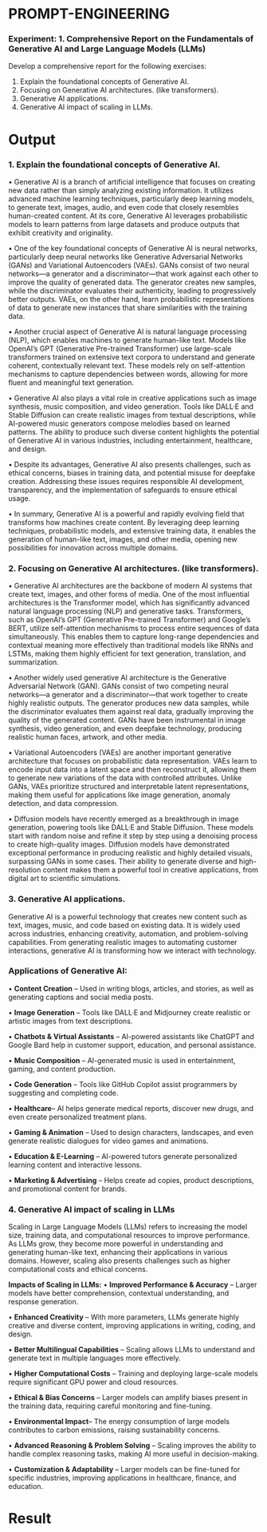 # PROMPT-ENGINEERING 
### Experiment: 1.	Comprehensive Report on the Fundamentals of Generative AI and Large Language Models (LLMs)
Develop a comprehensive report for the following exercises:
1.	Explain the foundational concepts of Generative AI. 
2.	Focusing on Generative AI architectures. (like transformers).
3.	Generative AI applications.
4.	Generative AI impact of scaling in LLMs.

# Output

### 1.	Explain the foundational concepts of Generative AI.

   • Generative AI is a branch of artificial intelligence that focuses on creating new data rather than simply analyzing existing information. It utilizes advanced machine learning techniques, particularly deep learning models, to generate text, images, audio, and even code that closely resembles human-created content. At its core, Generative AI leverages probabilistic models to learn patterns from large datasets and produce outputs that exhibit creativity and originality.
   
   • One of the key foundational concepts of Generative AI is neural networks, particularly deep neural networks like Generative Adversarial Networks (GANs) and Variational Autoencoders (VAEs). GANs consist of two neural networks—a generator and a discriminator—that work against each other to improve the quality of generated data. The generator creates new samples, while the discriminator evaluates their authenticity, leading to progressively better outputs. VAEs, on the other hand, learn probabilistic representations of data to generate new instances that share similarities with the training data.
   
   • Another crucial aspect of Generative AI is natural language processing (NLP), which enables machines to generate human-like text. Models like OpenAI’s GPT (Generative Pre-trained Transformer) use large-scale transformers trained on extensive text corpora to understand and generate coherent, contextually relevant text. These models rely on self-attention mechanisms to capture dependencies between words, allowing for more fluent and meaningful text generation.
   
   • Generative AI also plays a vital role in creative applications such as image synthesis, music composition, and video generation. Tools like DALL·E and Stable Diffusion can create realistic images from textual descriptions, while AI-powered music generators compose melodies based on learned patterns. The ability to produce such diverse content highlights the potential of Generative AI in various industries, including entertainment, healthcare, and design.
   
   • Despite its advantages, Generative AI also presents challenges, such as ethical concerns, biases in training data, and potential misuse for deepfake creation. Addressing these issues requires responsible AI development, transparency, and the implementation of safeguards to ensure ethical usage.
   
   • In summary, Generative AI is a powerful and rapidly evolving field that transforms how machines create content. By leveraging deep learning techniques, probabilistic models, and extensive training data, it enables the generation of human-like text, images, and other media, opening new possibilities for innovation across multiple domains.
 
### 2.	Focusing on Generative AI architectures. (like transformers).

 •  Generative AI architectures are the backbone of modern AI systems that create text, images, and other forms of media. One of the most influential architectures is the Transformer model, which has significantly advanced natural language processing (NLP) and generative tasks. Transformers, such as OpenAI’s GPT (Generative Pre-trained Transformer) and Google’s BERT, utilize self-attention mechanisms to process entire sequences of data simultaneously. This enables them to capture long-range dependencies and contextual meaning more effectively than traditional models like RNNs and LSTMs, making them highly efficient for text generation, translation, and summarization.
 
 •  Another widely used generative AI architecture is the Generative Adversarial Network (GAN). GANs consist of two competing neural networks—a generator and a discriminator—that work together to create highly realistic outputs. The generator produces new data samples, while the discriminator evaluates them against real data, gradually improving the quality of the generated content. GANs have been instrumental in image synthesis, video generation, and even deepfake technology, producing realistic human faces, artwork, and other media.
    
 •  Variational Autoencoders (VAEs) are another important generative architecture that focuses on probabilistic data representation. VAEs learn to encode input data into a latent space and then reconstruct it, allowing them to generate new variations of the data with controlled attributes. Unlike GANs, VAEs prioritize structured and interpretable latent representations, making them useful for applications like image generation, anomaly detection, and data compression.
    
 •  Diffusion models have recently emerged as a breakthrough in image generation, powering tools like DALL·E and Stable Diffusion. These models start with random noise and refine it step by step using a denoising process to create high-quality images. Diffusion models have demonstrated exceptional performance in producing realistic and highly detailed visuals, surpassing GANs in some cases. Their ability to generate diverse and high-resolution content makes them a powerful tool in creative applications, from digital art to scientific simulations.

### 3.	Generative AI applications.
   Generative AI is a powerful technology that creates new content such as text, images, music, and code based on existing data. It is widely used across industries, enhancing creativity, automation, and problem-solving capabilities. From generating realistic images to automating customer interactions, generative AI is transforming how we interact with technology.

### Applications of Generative AI:
•	**Content Creation** – Used in writing blogs, articles, and stories, as well as generating captions and social media posts.

•	**Image Generation** – Tools like DALL·E and Midjourney create realistic or artistic images from text descriptions.

•	**Chatbots & Virtual Assistants** – AI-powered assistants like ChatGPT and Google Bard help in customer support, education, and personal assistance.

•	**Music Composition** – AI-generated music is used in entertainment, gaming, and content production.

•	**Code Generation** – Tools like GitHub Copilot assist programmers by suggesting and completing code.

•	**Healthcare**– AI helps generate medical reports, discover new drugs, and even create personalized treatment plans.

•	**Gaming & Animation** – Used to design characters, landscapes, and even generate realistic dialogues for video games and animations.

•	**Education & E-Learning** – AI-powered tutors generate personalized learning content and interactive lessons.

•	**Marketing & Advertising** – Helps create ad copies, product descriptions, and promotional content for brands.


### 4.	Generative AI impact of scaling in LLMs
   Scaling in Large Language Models (LLMs) refers to increasing the model size, training data, and computational resources to improve performance. As LLMs grow, they become more powerful in understanding and generating human-like text, enhancing their applications in various domains. However, scaling also presents challenges such as higher computational costs and ethical concerns.

**Impacts of Scaling in LLMs:**
•	**Improved Performance & Accuracy** – Larger models have better comprehension, contextual understanding, and response generation.

•	**Enhanced Creativity** – With more parameters, LLMs generate highly creative and diverse content, improving applications in writing, coding, and design.

•	**Better Multilingual Capabilities** – Scaling allows LLMs to understand and generate text in multiple languages more effectively.

•	**Higher Computational Costs** – Training and deploying large-scale models require significant GPU power and cloud resources.

•	**Ethical & Bias Concerns** – Larger models can amplify biases present in the training data, requiring careful monitoring and fine-tuning.

•	**Environmental Impact**– The energy consumption of large models contributes to carbon emissions, raising sustainability concerns.

•	**Advanced Reasoning & Problem Solving** – Scaling improves the ability to handle complex reasoning tasks, making AI more useful in decision-making.

•	**Customization & Adaptability** – Larger models can be fine-tuned for specific industries, improving applications in healthcare, finance, and education.


# Result
